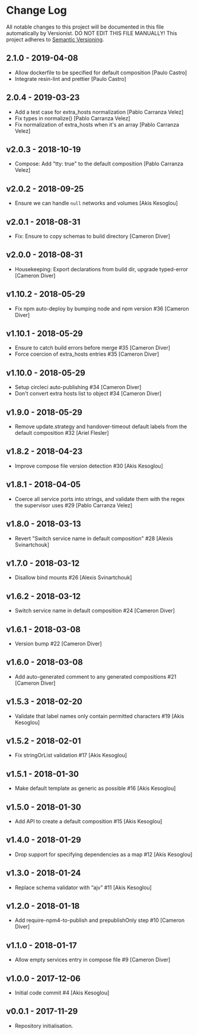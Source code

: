 # Change Log

All notable changes to this project will be documented in this file
automatically by Versionist. DO NOT EDIT THIS FILE MANUALLY!
This project adheres to [Semantic Versioning](http://semver.org/).

## 2.1.0 - 2019-04-08

* Allow dockerfile to be specified for default composition [Paulo Castro]
* Integrate resin-lint and prettier [Paulo Castro]

## 2.0.4 - 2019-03-23

* Add a test case for extra_hosts normalization [Pablo Carranza Velez]
* Fix types in normalize() [Pablo Carranza Velez]
* Fix normalization of extra_hosts when it's an array [Pablo Carranza Velez]

## v2.0.3 - 2018-10-19

* Compose: Add "tty: true" to the default composition [Pablo Carranza Velez]

## v2.0.2 - 2018-09-25

* Ensure we can handle `null` networks and volumes [Akis Kesoglou]

## v2.0.1 - 2018-08-31

* Fix: Ensure to copy schemas to build directory [Cameron Diver]

## v2.0.0 - 2018-08-31

* Housekeeping: Export declarations from build dir, upgrade typed-error [Cameron Diver]

## v1.10.2 - 2018-05-29

* Fix npm auto-deploy by bumping node and npm version #36 [Cameron Diver]

## v1.10.1 - 2018-05-29

* Ensure to catch build errors before merge #35 [Cameron Diver]
* Force coercion of extra_hosts entries #35 [Cameron Diver]

## v1.10.0 - 2018-05-29

* Setup circleci auto-publishing #34 [Cameron Diver]
* Don't convert extra hosts list to object #34 [Cameron Diver]

## v1.9.0 - 2018-05-29

* Remove update.strategy and handover-timeout default labels from the default composition #32 [Ariel Flesler]

## v1.8.2 - 2018-04-23

* Improve compose file version detection #30 [Akis Kesoglou]

## v1.8.1 - 2018-04-05

* Coerce all service ports into strings, and validate them with the regex the supervisor uses #29 [Pablo Carranza Velez]

## v1.8.0 - 2018-03-13

* Revert "Switch service name in default composition" #28 [Alexis Svinartchouk]

## v1.7.0 - 2018-03-12

* Disallow bind mounts #26 [Alexis Svinartchouk]

## v1.6.2 - 2018-03-12

* Switch service name in default composition #24 [Cameron Diver]

## v1.6.1 - 2018-03-08

* Version bump #22 [Cameron Diver]

## v1.6.0 - 2018-03-08

* Add auto-generated comment to any generated compositions #21 [Cameron Diver]

## v1.5.3 - 2018-02-20

* Validate that label names only contain permitted characters #19 [Akis Kesoglou]

## v1.5.2 - 2018-02-01

* Fix stringOrList validation #17 [Akis Kesoglou]

## v1.5.1 - 2018-01-30

* Make default template as generic as possible #16 [Akis Kesoglou]

## v1.5.0 - 2018-01-30

* Add API to create a default composition #15 [Akis Kesoglou]

## v1.4.0 - 2018-01-29

* Drop support for specifying dependencies as a map #12 [Akis Kesoglou]

## v1.3.0 - 2018-01-24

* Replace schema validator with “ajv” #11 [Akis Kesoglou]

## v1.2.0 - 2018-01-18

* Add require-npm4-to-publish and prepublishOnly step #10 [Cameron Diver]

## v1.1.0 - 2018-01-17

* Allow empty services entry in compose file #9 [Cameron Diver]

## v1.0.0 - 2017-12-06

* Initial code commit #4 [Akis Kesoglou]

## v0.0.1 - 2017-11-29

* Repository initialisation.
